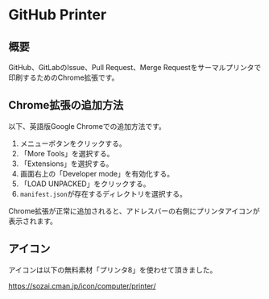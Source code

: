 # GitHub Printer

## 概要

GitHub、GitLabのIssue、Pull Request、Merge Requestをサーマルプリンタで印刷するためのChrome拡張です。

## Chrome拡張の追加方法

以下、英語版Google Chromeでの追加方法です。

1. メニューボタンをクリックする。
2. 「More Tools」を選択する。
3. 「Extensions」を選択する。
4. 画面右上の「Developer mode」を有効化する。
5. 「LOAD UNPACKED」をクリックする。
6. `manifest.json`が存在するディレクトリを選択する。

Chrome拡張が正常に追加されると、アドレスバーの右側にプリンタアイコンが表示されます。

## アイコン

アイコンは以下の無料素材「プリンタ8」を使わせて頂きました。

https://sozai.cman.jp/icon/computer/printer/
